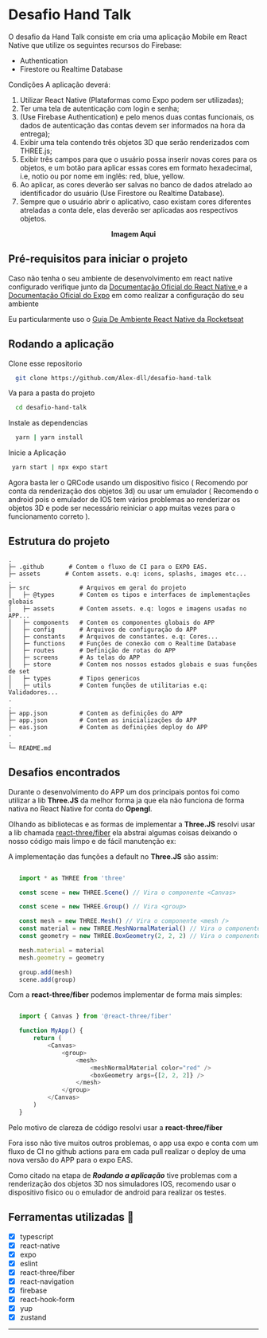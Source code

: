 
# Desafio Hand Talk

O desafio da Hand Talk consiste em cria uma aplicação Mobile em React Native que utilize os seguintes recursos do Firebase:
- Authentication
- Firestore ou Realtime Database


Condições
A aplicação deverá:

1. Utilizar React Native (Plataformas como Expo podem ser utilizadas);
2. Ter uma tela de autenticação com login e senha;
3. (Use Firebase Authentication) e pelo menos duas contas funcionais, os dados de autenticação das contas devem ser informados na hora da entrega);
4. Exibir uma tela contendo três objetos 3D que serão renderizados com THREE.js;
5. Exibir três campos para que o usuário possa inserir novas cores para os objetos, e um botão para aplicar essas cores em formato hexadecimal, i.e, notio ou por nome em inglês: red, blue, yellow.
6. Ao aplicar, as cores deverão ser salvas no banco de dados atrelado ao identificador do usuário (Use Firestore ou Realtime Database).
7. Sempre que o usuário abrir o aplicativo, caso existam cores diferentes atreladas a conta dele, elas deverão ser aplicadas aos respectivos objetos.

<div align="center">

**Imagem Aqui**

</div>



## Pré-requisitos para iniciar o projeto
Caso não tenha o seu ambiente de desenvolvimento em react native configurado verifique junto da [Documentação Oficial do React Native ](https://reactnative.dev/docs/environment-setup) e a [Documentação Oficial do Expo](https://docs.expo.dev/get-started/installation/) em como realizar a configuração do seu ambiente

Eu particularmente uso o [Guia De Ambiente React Native da Rocketseat](https://react-native.rocketseat.dev/)



## Rodando a aplicação

Clone esse repositorio

```bash
  git clone https://github.com/Alex-dll/desafio-hand-talk
```

Va para a pasta do projeto

```bash
  cd desafio-hand-talk
```

Instale as dependencias

```bash
  yarn | yarn install
```

Inicie a Aplicação

```bash
 yarn start | npx expo start
```
Agora basta ler o QRCode usando um dispositivo fisico ( Recomendo por conta da renderização dos objetos 3d) ou usar um emulador ( Recomendo o android pois o emulador de IOS tem vários problemas ao renderizar os objetos 3D e pode ser necessário reiniciar o app muitas vezes para o funcionamento correto ).



## Estrutura do projeto

```plaintext
.
├─ .github       # Contem o fluxo de CI para o EXPO EAS.
├─ assets       # Contem assets. e.q: icons, splashs, images etc...
.
├─ src              # Arquivos em geral do projeto
│   ├─ @types       # Contem os tipos e interfaces de implementações globais
│   ├─ assets       # Contem assets. e.q: logos e imagens usadas no APP...
│   ├─ components   # Contem os componentes globais do APP
│   ├─ config       # Arquivos de configuração do APP
│   ├─ constants    # Arquivos de constantes. e.q: Cores...
│   ├─ functions    # Funções de conexão com o Realtime Database
│   ├─ routes       # Definição de rotas do APP
│   ├─ screens      # As telas do APP
│   ├─ store        # Contem nos nossos estados globais e suas funções de set
│   ├─ types        # Tipos genericos
│   ├─ utils        # Contem funções de utilitarias e.q: Validadores...
.
.
├─ app.json         # Contem as definições do APP
├─ app.json         # Contem as inicializações do APP
├─ eas.json         # Contem as definições deploy do APP
.
.
└─ README.md
```

## Desafios encontrados
Durante o desenvolvimento do APP um dos principais pontos foi como utilizar a lib **Three.JS** da melhor forma ja que ela não funciona de forma nativa no React Native for conta do **Opengl**.

Olhando as bibliotecas e as formas de implementar a **Three.JS** resolvi usar a lib chamada [react-three/fiber](https://docs.pmnd.rs/react-three-fiber/getting-started/introduction) ela abstrai algumas coisas deixando o nosso código mais limpo e de fácil manutenção ex:

 A implementação das funções a default no **Three.JS** são assim:
 ```javascript

	import * as THREE from 'three'

	const scene = new THREE.Scene() // Vira o componente <Canvas>

    const scene = new THREE.Group() // Vira <group>

	const mesh = new THREE.Mesh() // Vira o componente <mesh />
	const material = new THREE.MeshNormalMaterial() // Vira o componente <meshNormalMaterial />
	const geometry = new THREE.BoxGeometry(2, 2, 2) // Vira o componente <boxGeometry />

	mesh.material = material
	mesh.geometry = geometry

	group.add(mesh)
	scene.add(group)

```

Com a **react-three/fiber** podemos implementar de forma mais simples:

 ```javascript

	import { Canvas } from '@react-three/fiber'

	function MyApp() {
		return (
			<Canvas>
				<group>
					<mesh>
						<meshNormalMaterial color="red" />
						<boxGeometry args={[2, 2, 2]} />
					</mesh>
				</group>
			</Canvas>
		)
	}

```

Pelo motivo de clareza de código resolvi usar a **react-three/fiber**

Fora isso não tive muitos outros problemas, o app usa expo e conta com um fluxo de CI no github actions para em cada pull realizar o deploy de uma nova versão do APP para o expo EAS.

Como citado na etapa de ***Rodando a aplicação*** tive problemas com a renderização dos objetos 3D nos simuladores IOS, recomendo usar o dispositivo fisico ou o emulador de android para realizar os testes.

## Ferramentas utilizadas 🧰

- [x] typescript
- [x] react-native
- [x] expo
- [x] eslint
- [x] react-three/fiber
- [x] react-navigation
- [x] firebase
- [x] react-hook-form
- [x] yup
- [x] zustand

---
